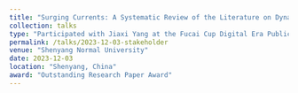 ```yaml
---
title: "Surging Currents: A Systematic Review of the Literature on Dynamic Stakeholder Engagements in Higher Education in the GAI Era"
collection: talks
type: "Participated with Jiaxi Yang at the Fucai Cup Digital Era Public Governance Innovation Academic Forum and the 8th Public Management Graduate Student Academic Conference"
permalink: /talks/2023-12-03-stakeholder
venue: "Shenyang Normal University"
date: 2023-12-03
location: "Shenyang, China"
award: "Outstanding Research Paper Award"
---
```

